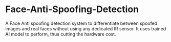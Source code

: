 # Face-Anti-Spoofing-Detection
A Face Anti spoofing detection system to differentiate between spoofed images and real faces without using any dedicated IR sensor. It uses trained AI model to perform, thus cutting the hardware cost.
